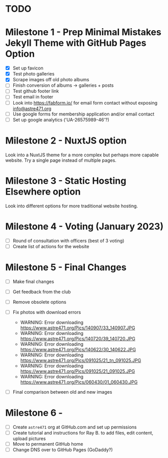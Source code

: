 # TODO

# Milestone 1 - Prep Minimal Mistakes Jekyll Theme with GitHub Pages Option
- [x] Set up favicon
- [x] Test photo galleries
- [x] Scrape images off old photo albums
- [ ] Finish conversion of albums -> galleries + posts
- [ ] Test github footer link
- [ ] Test email in footer
- [ ] Look into https://fabform.io/ for email form contact without exposing info@astre471.org
- [ ] Use google forms for membership application and/or email contact
- [ ] Set up google analytics ('UA-26575989-46'?)

# Milestone 2 - NuxtJS option

Look into a NuxtJS theme for a more complex but perhaps more capable website.  Try a single page
instead of multiple pages.

# Milestone 3 - Static Hosting Elsewhere option

Look into different options for more traditional website hosting.

# Milestone 4 - Voting (January 2023)
- [ ] Round of consultation with officers (best of 3 voting)
- [ ] Create list of actions for the website

# Milestone 5 - Final Changes
- [ ] Make final changes
- [ ] Get feedback from the club
- [ ] Remove obsolete options
- [ ] Fix photos with download errors
   - WARNING: Error downloading https://www.astre471.org/Pics/140907/33_140907.JPG
   - WARNING: Error downloading https://www.astre471.org/Pics/140720/39_140720.JPG
   - WARNING: Error downloading https://www.astre471.org/Pics/140622/30_140622.JPG
   - WARNING: Error downloading https://www.astre471.org/Pics/091025/21_tn_091025.JPG
   - WARNING: Error downloading https://www.astre471.org/Pics/091025/21_091025.JPG
   - WARNING: Error downloading https://www.astre471.org/Pics/060430/01_060430.JPG
- [ ] Final comparison between old and new images


# Milestone 6 - 
- [ ] Create `astre471` org at GitHub.com and set up permissions
- [ ] Create tutorial and instructions for Ray B. to add files, edit content, upload pictures
- [ ] Move to permanent GitHub home
- [ ] Change DNS over to GitHub Pages (GoDaddy?)
